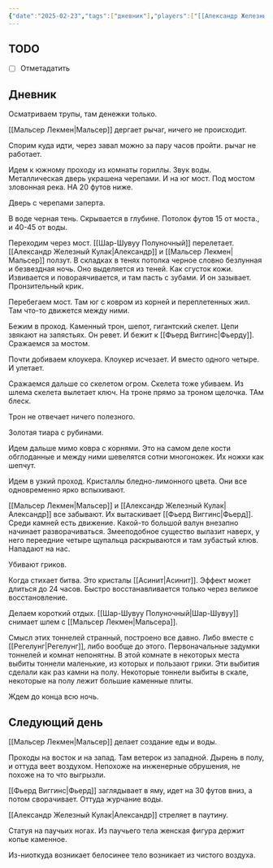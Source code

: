 ```yaml
---
{"date":"2025-02-23","tags":["дневник"],"players":["[[Александр Железный Кулак]]","[[Мальсер Лекмен]]","[[Фьерд Виггинс]]","[[Шар-Шувуу Полуночный\|Шар-Шувуу Полуночный]]"],"campaign":"Школа приключенцев Безелота. Переплетенные судьбы","world-date":"40 день весны 776","world-time-start":"8:00","dg-publish":true,"previous-session":"[[16 февраля 2025]]","next-session":null,"permalink":"/23-fevralya-2025/","dgPassFrontmatter":true}
---
```



## TODO
- [ ] Отметадатить

## Дневник
Осматриваем трупы, там денежки только. 

[[Мальсер Лекмен\|Мальсер]] дергает рычаг, ничего не происходит.

Спорим куда идти, через завал можно за пару часов пройти. рычаг не работает. 

Идем к южному проходу из комнаты гориллы. Звук воды. Металлическая дверь украшена черепами. И на юг мост. Под мостом зловонная река. НА 20 футов ниже.

Дверь с черепами заперта.

В воде черная тень. Скрывается в глубине. Потолок футов 15 от моста., и 40-45 от воды. 

Переходим через мост. [[Шар-Шувуу Полуночный]] перелетает. [[Александр Железный Кулак\|Александр]] и [[Мальсер Лекмен\|Мальсер]] ползут. В складках в тенях потолка черное словно безлунная и безвездная ночь. Оно выделяется из теней. Как сгусток кожи. Извивается и повораячивается, и там пасть с зубами. И он зазывает. Пронзительный крик.

Перебегаем мост. Там юг с ковром из корней и переплетенных жил. Там что-то движется между ними. 

Бежим в проход.
Каменный трон, шепот, гигантский скелет. Цепи звякают на запястьях. Он ревет. И бежит к [[Фьерд Виггинс\|Фьерду]]. Сражаемся за мостом. 

Почти добиваем клоукера. Клоукер исчезает. И вместо одного четыре. И улетает.

Сражаемся дальше со скелетом огром. Скелета тоже убиваем. Из шлема скелета вылетает ключ. На троне прямо за троном щелочка. ТАм блеск. 

Трон не отвечает ничего полезного. 

Золотая тиара с рубинами.

Идем дальше мимо ковра с корнями. Это на самом деле кости обглоданные и между ними шевелятся сотни многоножек. Их ножки как шепчут.

Идем в узкий проход. Кристаллы бледно-лимонного цвета. Они все одновременно ярко вспыхивают. 

[[Мальсер Лекмен\|Мальсер]] и [[Александр Железный Кулак\|Александр]] все забывают. Их вытаскивает [[Фьерд Виггинс\|Фьерд]]. Среди камней есть движение. Какой-то большой валун внезапно начинает разворачиваться. Змееподобное существо вылазит наверх, у него переедние четыре щупальца раскрываются и там зубастый клюв. Нападают на нас. 

Убивают гриков. 

Когда стихает битва. Это кристалы [[Асинит\|Асинит]]. Эффект может длиться до 24 часов. Быстро восстанавливается только через великое восстановление. 

Делаем короткий отдых. [[Шар-Шувуу Полуночный\|Шар-Шувуу]] снимает шлем с [[Мальсер Лекмен\|Мальсера]]. 

Смысл этих тоннелей странный, построено все давно. Либо вместе с [[Регелунг\|Регелунг]], либо вообще до этого. Первоначальные задумки тоннелей и комнат непонятны. В этой комнате в некоторых места выбиты тоннели маленькие, из которых и пользают грики. Эти выбития сделали как раз камни на полу. Некоторые тоннели выбиты в скале, некоторые на полу лежит большие каменные плиты. 

Ждем до конца всю ночь.
## Следующий день

[[Мальсер Лекмен\|Мальсер]] делает создание еды и воды. 

Проходы на восток и на запад. Там ветерок из западной. Дырень в полу, и оттуда веет воздухом. Непохоже на инженерные обрушения, не похоже на то что выгрызли. 

[[Фьерд Виггинс\|Фьерд]] заглядывает в яму, идет на 30 футов вниз, а потом сворачивает. Оттуда журчание воды. 

[[Александр Железный Кулак\|Александр]] стреляет в паутину. 

Статуя на паучьих ногах. Из паучьего тела женская фигура держит копье каменное. 

Из-ниоткуда возникает белосинее тело возникает из чистого воздуха. 